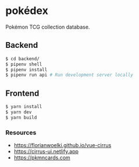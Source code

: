 # pokédex

Pokémon TCG collection database.


## Backend

```sh
$ cd backend/
$ pipenv shell
$ pipenv install
$ pipenv run api # Run development server locally
```

## Frontend

```sh
$ yarn install
$ yarn dev
$ yarn build
```

### Resources

* https://florianwoelki.github.io/vue-cirrus
* https://cirrus-ui.netlify.app
* https://pkmncards.com
